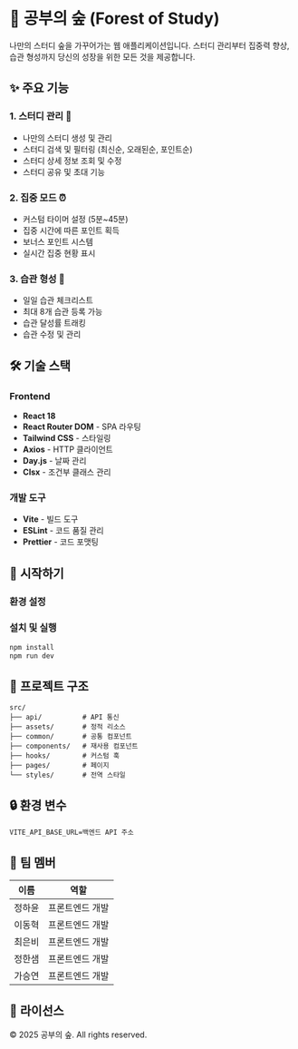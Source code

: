 # 🌳 공부의 숲 (Forest of Study)

나만의 스터디 숲을 가꾸어가는 웹 애플리케이션입니다.
스터디 관리부터 집중력 향상, 습관 형성까지 당신의 성장을 위한 모든 것을 제공합니다.

## ✨ 주요 기능

### 1. 스터디 관리 🎯

- 나만의 스터디 생성 및 관리
- 스터디 검색 및 필터링 (최신순, 오래된순, 포인트순)
- 스터디 상세 정보 조회 및 수정
- 스터디 공유 및 초대 기능

### 2. 집중 모드 ⏰

- 커스텀 타이머 설정 (5분~45분)
- 집중 시간에 따른 포인트 획득
- 보너스 포인트 시스템
- 실시간 집중 현황 표시

### 3. 습관 형성 📝

- 일일 습관 체크리스트
- 최대 8개 습관 등록 가능
- 습관 달성률 트래킹
- 습관 수정 및 관리

## 🛠 기술 스택

### Frontend

- **React 18**
- **React Router DOM** - SPA 라우팅
- **Tailwind CSS** - 스타일링
- **Axios** - HTTP 클라이언트
- **Day.js** - 날짜 관리
- **Clsx** - 조건부 클래스 관리

### 개발 도구

- **Vite** - 빌드 도구
- **ESLint** - 코드 품질 관리
- **Prettier** - 코드 포맷팅

## 🚀 시작하기

### 환경 설정

### 설치 및 실행

```bash
npm install
npm run dev
```

## 📁 프로젝트 구조

```
src/
├── api/          # API 통신
├── assets/       # 정적 리소스
├── common/       # 공통 컴포넌트
├── components/   # 재사용 컴포넌트
├── hooks/        # 커스텀 훅
├── pages/        # 페이지
└── styles/       # 전역 스타일
```

## 🔒 환경 변수

```
VITE_API_BASE_URL=백엔드 API 주소
```

## 👥 팀 멤버

| 이름   | 역할            |
| ------ | --------------- |
| 정하윤 | 프론트엔드 개발 |
| 이동혁 | 프론트엔드 개발 |
| 최은비 | 프론트엔드 개발 |
| 정한샘 | 프론트엔드 개발 |
| 가승연 | 프론트엔드 개발 |

## 📝 라이선스

© 2025 공부의 숲. All rights reserved.
